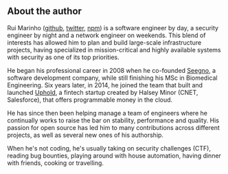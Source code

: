 ## About the author

Rui Marinho ([github](https://github.com/ruimarinho), [twitter](https://twitter.com/ruipmarinho), [npm](https://www.npmjs.com/~ruimarinho)) is a software engineer by day, a security engineer by night and a network engineer on weekends. This blend of interests has allowed him to plan and build large-scale infrastructure projects, having specialized in mission-critical and highly available systems with security as one of its top priorities.

He began his professional career in 2008 when he co-founded [Seegno](https://seegno.com/), a software development company, while still finishing his MSc in Biomedical Engineering. Six years later, in 2014, he joined the team that built and launched [Uphold](https://uphold.com), a fintech startup created by Halsey Minor (CNET, Salesforce), that offers programmable money in the cloud.

He has since then been helping manage a team of engineers where he continually works to raise the bar on stability, performance and quality. His passion for open source has led him to many contributions across different projects, as well as several new ones of his authorship.

When he's not coding, he's usually taking on security challenges (CTF), reading bug bounties, playing around with house automation, having dinner with friends, cooking or travelling.

